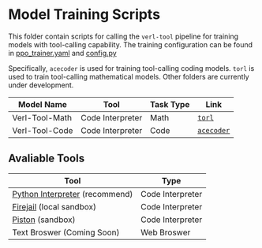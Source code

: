 # Model Training Scripts

This folder contain scripts for calling the `verl-tool` pipeline for training models with tool-calling capability. The training configuration can be found in [ppo_trainer.yaml](https://github.com/TIGER-AI-Lab/verl-tool/blob/main/verl_tool/trainer/config/ppo_trainer.yaml) and [config.py](https://github.com/TIGER-AI-Lab/verl-tool/blob/dev/train/verl_tool/llm_agent/config.py)

Specifically, `acecoder` is used for training tool-calling coding models. `torl` is used to train tool-calling mathematical models. Other folders are currently under development.

|Model  Name   |Tool            |Task Type|Link|
|--------------|----------------|---------|----|
|Verl-Tool-Math|Code Interpreter|Math     | [`torl`](./torl)   |
|Verl-Tool-Code|Code Interpreter|Code     |  [`acecoder`](./acecoder)  |


## Avaliable Tools
|Tool          |Type            |
|--------------|----------------|
|[Python Interpreter](https://github.com/TIGER-AI-Lab/verl-tool/blob/main/verl_tool/servers/tools/python_code.py) (recommend)|Code Interpreter|
|[Firejail](https://github.com/TIGER-AI-Lab/verl-tool/blob/main/verl_tool/servers/tools/firejail_python_code.py) (local sandbox)|Code Interpreter|
|[Piston](https://github.com/TIGER-AI-Lab/verl-tool/blob/main/verl_tool/servers/tools/piston.py) (sandbox)|Code Interpreter|
|Text Broswer (Coming Soon)  |Web Broswer     |
